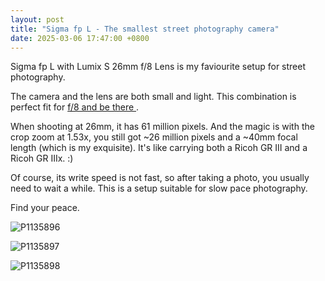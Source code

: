 ```yaml
---
layout: post
title: "Sigma fp L - The smallest street photography camera"
date: 2025-03-06 17:47:00 +0800
---
```


Sigma fp L with Lumix S 26mm f/8 Lens is my faviourite setup for street photography.

The camera and the lens are both small and light. This combination is perfect fit for [f/8 and be there
](https://en.wikipedia.org/wiki/F/8_and_be_there).

When shooting at 26mm, it has 61 million pixels. And the magic is with the crop zoom at 1.53x, you still got ~26 million pixels and a ~40mm focal length (which is my exquisite). It's like carrying both a Ricoh GR III and a Ricoh GR IIIx. :)

Of course, its write speed is not fast, so after taking a photo, you usually need to wait a while. This is a setup suitable for slow pace photography.

Find your peace.

![P1135896](/assets/images/2025/03/06/P1135896.JPG)

![P1135897](/assets/images/2025/03/06/P1135897.JPG)

![P1135898](/assets/images/2025/03/06/P1135898.JPG)
